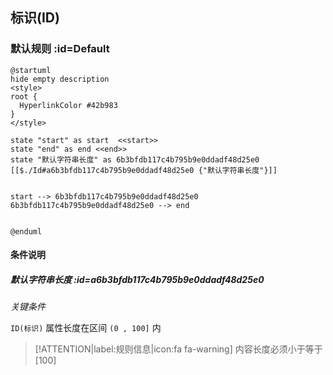 ## 标识(ID) <!-- {docsify-ignore-all} -->

   

### 默认规则 :id=Default

```plantuml
@startuml
hide empty description
<style>
root {
  HyperlinkColor #42b983
}
</style>

state "start" as start  <<start>>
state "end" as end <<end>>
state "默认字符串长度" as 6b3bfdb117c4b795b9e0ddadf48d25e0 [[$./Id#a6b3bfdb117c4b795b9e0ddadf48d25e0 {"默认字符串长度"}]]


start --> 6b3bfdb117c4b795b9e0ddadf48d25e0 
6b3bfdb117c4b795b9e0ddadf48d25e0 --> end 


@enduml
```

#### 条件说明

##### 默认字符串长度 :id=a6b3bfdb117c4b795b9e0ddadf48d25e0


*关键条件*


`ID(标识)` 属性长度在区间 `(0 , 100]` 内

> [!ATTENTION|label:规则信息|icon:fa fa-warning]
> 内容长度必须小于等于[100]







